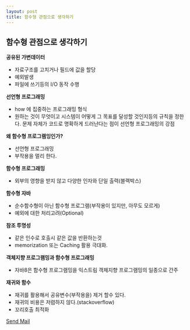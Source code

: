 ```yaml
---
layout: post
title: 함수형 관점으로 생각하기
---
```

## 함수형 관점으로 생각하기 ##
**공유된 가변데이터**
- 자료구조를 고치거나 필드에 값을 할당
- 예외발생
- 파일에 쓰기등의 I/O 동작 수행

**선언형 프로그래밍**
- how 에 집중하는 프로그래밍 형식
- 원하는 것이 무엇이고 시스템이 어떻게 그 목표를 달성할 것인지등의 규칙을 정한다. 문제 자체가 코드로 명확하게 드러난다는 점이 선언형 프로그래밍의 강점

**왜 함수형 프로그램잉인가?**
- 선언형 프로그래밍
- 부작용을 멀리 한다.

**함수형 프로그래밍**
- 외부의 영향을 받지 않고 다양한 인자와 단일 출력(블랙박스)

**함수형 자바**
- 순수함수형이 아닌 함수형 프로그램(부작용이 있지만, 아무도 모르게)
- 예외에 대한 처리고려(Optional)

**참조 투명성**
- 같은 인수로 호출시 같은 값을 반환하는것
- memorization 또는 Caching 활용 극대화.

**객체지향 프로그램밍과 함수형 프로그래밍**
- 자바8은 함수형 프로그램밍을 익스트림 객체지향 프로그램밍의 일종으로 간주

**재귀와 함수**
- 재귀를 활용해서 공유변수(부작용을) 제거 할수 있다.
- 재귀의 비용은 저렴하지 않다.(stackoverflow)
- 꼬리호출 최적화

[Send Mail](mailto:probyoo@gmail.com)
